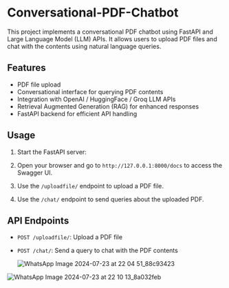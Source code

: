 # Conversational-PDF-Chatbot

This project implements a conversational PDF chatbot using FastAPI and Large Language Model (LLM) APIs. It allows users to upload PDF files and chat with the contents using natural language queries.

## Features

- PDF file upload
- Conversational interface for querying PDF contents
- Integration with OpenAI / HuggingFace / Groq LLM APIs
- Retrieval Augmented Generation (RAG) for enhanced responses
- FastAPI backend for efficient API handling


## Usage

1. Start the FastAPI server:
2. Open your browser and go to `http://127.0.0.1:8000/docs` to access the Swagger UI.

3. Use the `/uploadfile/` endpoint to upload a PDF file.

4. Use the `/chat/` endpoint to send queries about the uploaded PDF.

## API Endpoints

- `POST /uploadfile/`: Upload a PDF file
- `POST /chat/`: Send a query to chat with the PDF contents

  ![WhatsApp Image 2024-07-23 at 22 04 51_88c93423](https://github.com/user-attachments/assets/18098331-abc8-4e01-a3e8-50dace1c32c4)


![WhatsApp Image 2024-07-23 at 22 10 13_8a032feb](https://github.com/user-attachments/assets/13676dba-5ea0-48bd-9104-c6367374b709)




